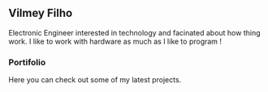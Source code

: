 ## Vilmey Filho
Electronic Engineer interested in technology and facinated about how thing work. I like to work with hardware as much as I like to program !

### Portifolio

Here you can check out some of my latest projects.


